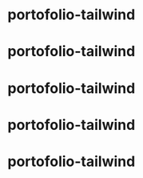 # portofolio-tailwind
# portofolio-tailwind
# portofolio-tailwind
# portofolio-tailwind
# portofolio-tailwind
